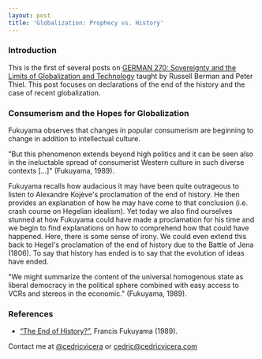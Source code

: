 ```yaml
---
layout: post
title: 'Globalization: Prophecy vs. History'
---
```

### Introduction
This is the first of several posts on [GERMAN 270: Sovereignty and the Limits of Globalization and Technology](https://www.documentcloud.org/documents/5677718-Thiel-German-270-Syllabus.html) taught by Russell Berman and Peter Thiel. This post focuses on declarations of the end of the history and the case of recent globalization.

### Consumerism and the Hopes for Globalization
Fukuyama observes that changes in popular consumerism are beginning to change in addition to intellectual culture.

"But this phenomenon extends beyond high politics and it can be seen also in the ineluctable spread of consumerist Western culture in such diverse contexts [...]" (Fukuyama, 1989).

Fukuyama recalls how audacious it may have been quite outrageous to listen to Alexandre Kojève's proclamation of the end of history. He then provides an explanation of how he may have come to that conclusion (i.e. crash course on Hegelian idealism). Yet today we also find ourselves stunned at how Fukuyama could have made a proclamation for his time and we begin to find explanations on how to comprehend how that could have happened. Here, there is some sense of irony. We could even extend this back to Hegel's proclamation of the end of history due to the Battle of Jena (1806). To say that history has ended is to say that the evolution of ideas have ended.

"We might summarize the content of the universal homogenous state as liberal democracy in the political sphere combined with easy access to VCRs and stereos in the economic." (Fukuyama, 1989).


### References
- [“The End of History?”](https://www.jstor.org/stable/24027184), Francis Fukuyama (1989).

Contact me at [@cedricvicera](https://twitter.com/cedricvicera) or [cedric@cedricvicera.com](mailto:cedric@cedricvicera.com)
